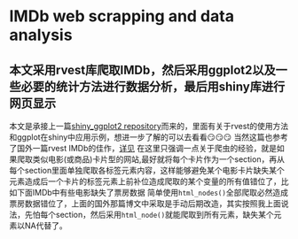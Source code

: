 # IMDb web scrapping and data analysis
## 本文采用rvest库爬取IMDb，然后采用ggplot2以及一些必要的统计方法进行数据分析，最后用shiny库进行网页显示
本文是承接上一篇[shiny_ggplot2 repository](https://github.com/JingwuChen/shiny_ggplot2)而来的，里面有关于rvest的使用方法和ggplot在shiny中应用示例，想进一步了解的可以去看看:smirk::smirk::smirk:
当然这篇也参考了国外一篇rvest IMDb的佳作，[详见](https://www.analyticsvidhya.com/blog/2017/03/beginners-guide-on-web-scraping-in-r-using-rvest-with-hands-on-knowledge/)
在这里只强调一点关于爬虫的经验，就是如果爬取类似电影(或商品)卡片型的网站,最好就将每个卡片作为一个section，再从每个section里面单独爬取各标签元素内容，这样能够避免某个电影卡片缺失某个元素造成后一个卡片的标签元素上前补位造成爬取的某个变量的所有值错位了，比如下面IMDb中有些电影缺失了票房数据
简单使用`html_nodes()`全部爬取必然造成票房数据错位了，上面的国外那篇博文中采取是手动后期改造，其实按照我上面说法，先怕每个section，然后采用`html_node()`就能爬取到所有元素，缺失某个元素以NA代替了。

